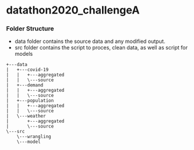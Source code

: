 # datathon2020_challengeA


### Folder Structure
- data folder contains the source data and any modified output.
- src folder contains the script to proces, clean data, as well as script for models  
```
+---data
|   +---covid-19
|   |   +---aggregated
|   |   \---source
|   +---demand
|   |   +---aggregated
|   |   \---source
|   +---population
|   |   +---aggregated
|   |   \---source
|   \---weather
|       +---aggregated
|       \---source
\---src
    \---wrangling
    \---model
```
